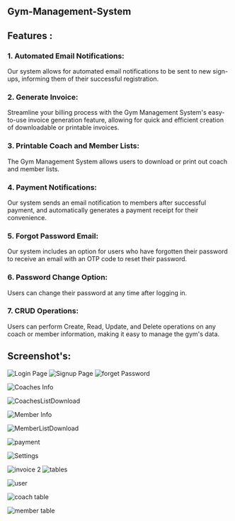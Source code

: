 ## Gym-Management-System

## Features :
### 1. Automated Email Notifications: 
Our system allows for automated email notifications to be sent to new sign-ups, informing them of their successful registration.


### 2. Generate Invoice: 
Streamline your billing process with the Gym Management System's easy-to-use invoice generation feature, allowing for quick and efficient creation of downloadable or printable invoices.

### 3. Printable Coach and Member Lists: 
The Gym Management System allows users to download or print out coach and member lists.


### 4. Payment Notifications:
Our system sends an email notification to members after successful payment, and automatically generates a payment receipt for their convenience.


### 5. Forgot Password Email:
Our system includes an option for users who have forgotten their password to receive an email with an OTP code to reset their password.


### 6. Password Change Option: 
Users can change their password at any time after logging in.


### 7. CRUD Operations: 
Users can perform Create, Read, Update, and Delete operations on any coach or member information, making it easy to manage the gym's data.

## Screenshot's: 
![Login Page](https://user-images.githubusercontent.com/110332302/235241118-8722485e-f7de-4288-b182-0e51b246cdee.png)
![Signup Page](https://user-images.githubusercontent.com/110332302/235241184-cf8a0da2-8118-48d9-abe3-61edb1638f3b.png)
![forget Password](https://user-images.githubusercontent.com/110332302/235241222-726ef6fa-150a-4706-a561-d516df9bde11.png)



![Coaches Info](https://user-images.githubusercontent.com/110332302/235239064-a3614eee-55a7-4fbc-a423-cc3290c89115.png)

![CoachesListDownload](https://user-images.githubusercontent.com/110332302/235239085-3d8f7fc3-8765-4792-8706-f283c5ac2ca9.png)

![Member Info](https://user-images.githubusercontent.com/110332302/235239110-fa8a767d-cd02-4615-801b-3e98d9a68d30.png)


![MemberListDownload](https://user-images.githubusercontent.com/110332302/235239140-659a6cfe-0a9d-40b4-95bc-08ee6547ae24.png)

![payment](https://user-images.githubusercontent.com/110332302/235239238-48fc36d6-925a-433e-9018-9b7855a5189d.png)


![Settings](https://user-images.githubusercontent.com/110332302/235239278-e081a0c7-8de3-436f-aacd-18e7d390c92c.png)

![invoice 2](https://user-images.githubusercontent.com/110332302/235242548-4ba4abe7-9182-4c42-80b8-6112ef88ab82.png)
![tables](https://user-images.githubusercontent.com/110332302/235239439-048556a7-fc46-4497-8502-af5dfe4cdc21.png)




![user](https://user-images.githubusercontent.com/110332302/235239456-2b213c74-b364-4355-9308-f591f141a72b.png)

![coach table](https://user-images.githubusercontent.com/110332302/235239473-d56296ab-1295-4f14-8d47-3fc95cbdb7cc.png)

![member table](https://user-images.githubusercontent.com/110332302/235239592-4d082c1c-476f-4ded-a2be-16f7b8f3b3b2.png)












